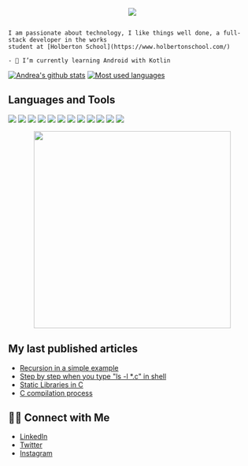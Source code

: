 <p align="center">
  <img src="Andre Castrillón.png"/>
</p>

```

I am passionate about technology, I like things well done, a full-stack developer in the works
student at [Holberton School](https://www.holbertonschool.com/)

- 🌱 I’m currently learning Android with Kotlin
```

[![Andrea's github stats](https://github-readme-stats.vercel.app/api?username=Andrecast&show_icons=true&theme=merko&hide=["contribs","issues"])](https://github.com/Andrecast)  [![Most used languages](https://github-readme-stats.vercel.app/api/top-langs/?username=Andrecast&layout=compact&theme=merko&hide=["contribs","issues"])](https://github.com/Andrecast)



## Languages and Tools

<img src="http://img.shields.io/badge/-Git-F1502F?style=flat&logo=git&logoColor=FFFFFF"> <img src="http://img.shields.io/badge/-Github-000000?style=flat&logo=github&logoColor=FFFFFF"> <img src="http://img.shields.io/badge/-VS%20Code-007ACC?style=flat&logo=visual%20studio%20code&logoColor=white"> <img src="https://img.shields.io/badge/-C%20-659ad2?style=flat&logo=c%2B%2B&logoColor=ffffff"> <img src="https://img.shields.io/badge/-Python-black?style=flat&logo=python&logoColor=white"> <img src="https://img.shields.io/badge/HTML-239120?style=for-the-badge&logo=html5&logoColor=white"> <img src="https://img.shields.io/badge/CSS-239120?&style=for-the-badge&logo=css3&logoColor=white"> <img src="https://img.shields.io/badge/-JavaScript-eed718?style=flat&logo=javascript&logoColor=ffffff"> <img src="https://img.shields.io/badge/-MySQL-F29111?style=flat&logo=mysql&logoColor=FFFFFF"> <img src="https://img.shields.io/badge/-Docker-black?style=flat&logo=docker&link=https://github.com/BRdhanani"> <img src="https://img.shields.io/badge/Jenkins-gray?style=flat&logo=jenkins&link=hhttps://github.com/Quananhle/Java-Web-Developer"> <img src="https://img.shields.io/badge/-WebLogic-yellow"> 


<div style="text-align: center"><img src="https://media.giphy.com/media/L1R1tvI9svkIWwpVYr/giphy.gif" width="400"/></div>

## My last published articles

- [Recursion in a simple example](https://www.linkedin.com/pulse/recursion-simple-example-andrea-castrill%C3%B3n-puerta/)
- [Step by step when you type "ls -l *.c"​ in shell](https://www.linkedin.com/pulse/step-when-you-type-ls-l-c-shell-andrea-castrill%C3%B3n-puerta/)
- [Static Libraries in C](https://www.linkedin.com/pulse/static-libraries-c-andrea-castrill%C3%B3n-puerta/)
- [C compilation process](https://www.linkedin.com/pulse/c-compilation-process-andrea-castrill%C3%B3n-puerta/)

## 🤝🏻 Connect with Me

- [LinkedIn](https://www.linkedin.com/in/andrea-castrill%C3%B3n-puerta/)
- [Twitter](https://twitter.com/la_tata93)
- [Instagram](https://www.instagram.com/castrillonandre/)
